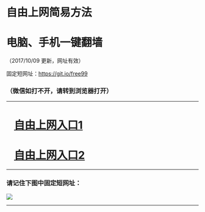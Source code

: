 ﻿# 自由上网简易方法

# 电脑、手机一键翻墙

（2017/10/09 更新，网址有效）

固定短网址：https://git.io/free99

### （微信如打不开，请转到浏览器打开）


***





# &nbsp;&nbsp; <a href="http://ft146797039.fwq-tz-1001.info/fwqtz01.html?t=100900125764 " target="_blank">自由上网入口1</a>
# &nbsp;&nbsp; <a href="http://ft2597822388.fwq-tz-1002.info/fwqtz02.html?t=10090012633 " target="_blank">自由上网入口2</a>
***

### 请记住下图中固定短网址：

<img src="https://s3-us-west-2.amazonaws.com/fwq-1001/yjfq-20170905okok.png" /> 


***

